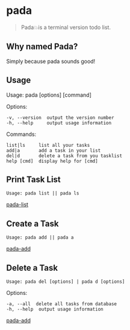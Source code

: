 # pada

> Pada💥is a terminal version todo list.

## Why named Pada?

Simply because pada sounds good!

## Usage


  Usage: pada [options] [command]


  Options:

    -v, --version  output the version number
    -h, --help     output usage information


  Commands:

    list|ls     list all your tasks
    add|a       add a task in your list
    del|d       delete a task from you tasklist
    help [cmd]  display help for [cmd]

## Print Task List

    Usage: pada list || pada ls

[pada-list](./docs/pada-list.png)

## Create a Task

    Usage: pada add || pada a


[pada-add](./docs/pada-add.png)

## Delete a Task

    Usage: pada del [options] | pada d [options]


  Options:

    -a, --all  delete all tasks from database
    -h, --help  output usage information

[pada-add](./docs/pada-del.png)